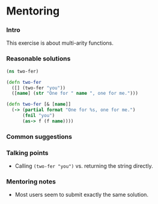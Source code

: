 # Mentoring

### Intro
This exercise is about multi-arity functions.

### Reasonable solutions

```clojure
(ns two-fer)

(defn two-fer
  ([] (two-fer "you"))
  ([name] (str "One for " name ", one for me.")))
```

```clojure
(defn two-fer [& [name]]
  (-> (partial format "One for %s, one for me.")
      (fnil "you")
      (as-> f (f name))))
```

### Common suggestions

### Talking points
- Calling `(two-fer "you")` vs. returning the string directly.

### Mentoring notes
- Most users seem to submit exactly the same solution.
